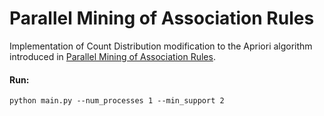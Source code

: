 # Parallel Mining of Association Rules
Implementation of Count Distribution modification to the Apriori algorithm introduced in [Parallel Mining of Association Rules](https://ieeexplore.ieee.org/document/553164).

#### Run:
```
python main.py --num_processes 1 --min_support 2
```
